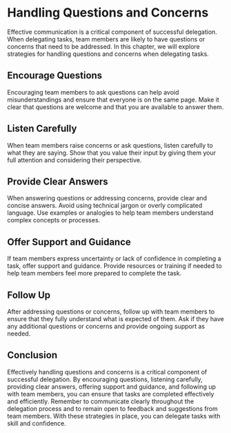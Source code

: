 # Handling Questions and Concerns

Effective communication is a critical component of successful delegation. When delegating tasks, team members are likely to have questions or concerns that need to be addressed. In this chapter, we will explore strategies for handling questions and concerns when delegating tasks.

Encourage Questions
-------------------

Encouraging team members to ask questions can help avoid misunderstandings and ensure that everyone is on the same page. Make it clear that questions are welcome and that you are available to answer them.

Listen Carefully
----------------

When team members raise concerns or ask questions, listen carefully to what they are saying. Show that you value their input by giving them your full attention and considering their perspective.

Provide Clear Answers
---------------------

When answering questions or addressing concerns, provide clear and concise answers. Avoid using technical jargon or overly complicated language. Use examples or analogies to help team members understand complex concepts or processes.

Offer Support and Guidance
--------------------------

If team members express uncertainty or lack of confidence in completing a task, offer support and guidance. Provide resources or training if needed to help team members feel more prepared to complete the task.

Follow Up
---------

After addressing questions or concerns, follow up with team members to ensure that they fully understand what is expected of them. Ask if they have any additional questions or concerns and provide ongoing support as needed.

Conclusion
----------

Effectively handling questions and concerns is a critical component of successful delegation. By encouraging questions, listening carefully, providing clear answers, offering support and guidance, and following up with team members, you can ensure that tasks are completed effectively and efficiently. Remember to communicate clearly throughout the delegation process and to remain open to feedback and suggestions from team members. With these strategies in place, you can delegate tasks with skill and confidence.
